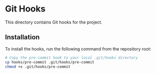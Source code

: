 # Git Hooks

This directory contains Git hooks for the project.

## Installation

To install the hooks, run the following command from the repository root:

```bash
# Copy the pre-commit hook to your local .git/hooks directory
cp hooks/pre-commit .git/hooks/pre-commit
chmod +x .git/hooks/pre-commit
```